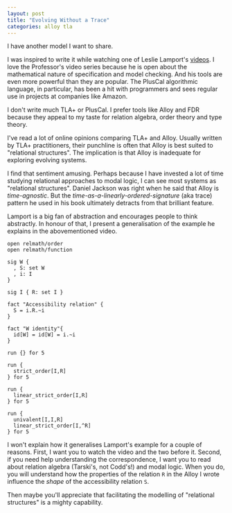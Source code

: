 ```yaml
---
layout: post
title: "Evolving Without a Trace"
categories: alloy tla
---
```


I have another model I want to share.

I was inspired to write it while watching one of Leslie Lamport's [videos](https://lamport.azurewebsites.net/video/smintla.html).  I love the Professor's video series because he is open about the mathematical nature of specification and model checking.  And his tools are even more powerful than they are popular.  The PlusCal algorithmic language, in particular, has been a hit with programmers and sees regular use in projects at companies like Amazon.

I don't write much TLA+ or PlusCal.  I prefer tools like Alloy and FDR because they appeal to my taste for relation algebra, order theory and type theory.

I've read a lot of online opinions comparing TLA+ and Alloy. Usually written by TLA+ practitioners, their punchline is often that Alloy is best suited to "relational structures".  The implication is that Alloy is inadequate for exploring evolving systems.  

I find that sentiment amusing.  Perhaps because I have invested a lot of time studying relational approaches to modal logic, I can see most systems as "relational structures".  Daniel Jackson was right when he said that Alloy is _time-agnostic_.  But the _time-as-a-linearly-ordered-signature_ (aka trace) pattern he used in his book ultimately detracts from that brilliant feature.

Lamport is a big fan of abstraction and encourages people to think abstractly.  In honour of that, I present a generalisation of the example he explains in the abovementioned video.

```alloy
open relmath/order
open relmath/function

sig W {
  , S: set W
  , i: I
}

sig I { R: set I }

fact "Accessibility relation" {
  S = i.R.~i
}

fact "W identity"{
  id[W] = id[W] = i.~i
}

run {} for 5

run {
  strict_order[I,R]
} for 5

run {
  linear_strict_order[I,R]
} for 5

run {
  univalent[I,I,R]
  linear_strict_order[I,^R]
} for 5
```

I won't explain how it generalises Lamport's example for a couple of reasons.  First, I want you to watch the video and the two before it.  Second, if you need help understanding the correspondence, I want you to read about relation algebra (Tarski's, not Codd's!) and modal logic.  When you do, you will understand how the properties of the relation `R` in the Alloy I wrote influence the *shape* of the accessibility relation `S`.

Then maybe you'll appreciate that facilitating the modelling of "relational structures" is a mighty capability.